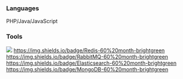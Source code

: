 ### Languages
PHP/Java/JavaScript

### Tools
![](https://img.shields.io/badge/MySQL-60%20month-brightgreen) https://img.shields.io/badge/Redis-60%20month-brightgreen https://img.shields.io/badge/RabbitMQ-60%20month-brightgreen https://img.shields.io/badge/Elasticsearch-60%20month-brightgreen https://img.shields.io/badge/MongoDB-60%20month-brightgreen
